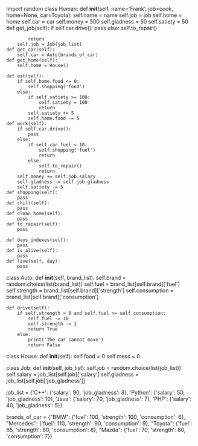 import random
class Human:
    def __init__(self, name='Frank', job=cook, home=None, car=Toyota):
        self.name = name
        self.job = job
        self.home = home
        self.car = car
        self.money = 500
        self.gladness = 50
        self.satiety = 50
    def get_job(self):
        if self.car.drive():
            pass
        else:
            self.to_repair()

            return
        self.job = Job(job_list)
    def get_car(self):
        self.car = Auto(brands_of_car)
    def get_home(self):
        self.home = House()

    def eat(self):
        if self.home.food <= 0:
            self.shopping('food')
        else:
            if self.satiety >= 100:
                self.satiety = 100
                return
            self.satiety += 5
            self.home.food -= 5
    def work(self):
        if self.car.drive():
            pass
        else:
            if self.car.fuel < 10:
                self.shopping('fuel')
                return
            else:
                self.to_repair()
                return
        self.money += self.job.salary
        self.gladness -= self.job.gladness
        self.satiety -= 5
    def shopping(self):
        pass
    def chill(self):
        pass
    def clean_home(self):
        pass
    def to_repair(self):
        pass

    def days_indexes(self):
        pass
    def is_alive(self):
        pass
    def live(self, day):
        pass

class Auto:
    def __init__(self, brand_list):
        self.brand = random.choice(list(brand_list))
        self.fuel = brand_list[self.brand]['fuel']
        self.strength = brand_list[self.brand]['strength']
        self.consumption = brand_list[self.brand]['consumption']

    def drive(self):
        if self.strength > 0 and self.fuel >= self.consumption:
            self.fuel -= 10
            self.strength -= 1
            return True
        else:
            print('The car cannot move')
            return False



class House:
    def __init__(self):
        self.food = 0
        self.mess = 0

class Job:
    def __init__(self, job_list):
        self.job = random.choice(list(job_list))
        self.salary = job_list[self.job]['salary']
        self.gladness = job_list[self.job['job_gladness']]


job_list = {'C++': {'salary': 90, 'job_gladness': 3},
            'Python': {'salary': 50, 'job_gladness': 10},
            'Java': {'salary': 70, 'job_gladness': 7},
            'PHP': {'salary': 40, 'job_gladness': 5}}

brands_of_car = {"BMW": {'fuel': 100, 'strength': 100, 'consumption': 6},
                 "Mercedes": {'fuel': 110, 'strength': 90, 'consumption': 9},
                 "Toyota": {'fuel': 65, 'strength': 80, 'consumption': 8},
                 "Mazda": {'fuel': 70, 'strength': 80, 'consumption': 7}}
